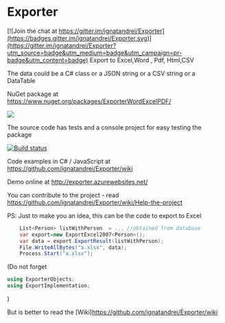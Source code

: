 # Exporter

[![Join the chat at https://gitter.im/ignatandrei/Exporter](https://badges.gitter.im/ignatandrei/Exporter.svg)](https://gitter.im/ignatandrei/Exporter?utm_source=badge&utm_medium=badge&utm_campaign=pr-badge&utm_content=badge)
Export to Excel,Word , Pdf, Html,CSV

The data could be a C# class or a JSON string or a CSV string or a DataTable

NuGet package at https://www.nuget.org/packages/ExporterWordExcelPDF/ 

<a href="https://www.nuget.org/packages/ExporterWordExcelPDF/"><img src="https://img.shields.io/nuget/v/ExporterWordExcelPDF.svg"></img></a>


The source code has tests and a console project for easy testing the package


[![Build status](https://ci.appveyor.com/api/projects/status/w4w6k0kxu2cide0m/branch/master?svg=true)](https://ci.appveyor.com/project/ignatandrei/exporter/branch/master)

Code examples in C# / JavaScript at <https://github.com/ignatandrei/Exporter/wiki>

Demo online at <http://exporter.azurewebsites.net/>

You can contribute to the project - read <https://github.com/ignatandrei/Exporter/wiki/Help-the-project>


PS: Just to make you an idea, this can be the code to export to Excel
```csharp
    List<Person> listWithPerson  = ... //obtained from database
    var export=new ExportExcel2007<Person>();
    var data = export.ExportResult(listWithPerson);
    File.WriteAllBytes("a.xlsx", data);
    Process.Start("a.xlsx");
```
(Do not forget 
```csharp    
using ExporterObjects;
using ExportImplementation;  
```
)


But is better to read the [Wiki]<https://github.com/ignatandrei/Exporter/wiki>
